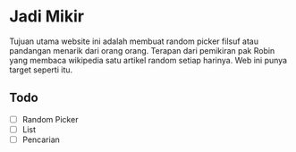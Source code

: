 # Jadi Mikir
Tujuan utama website ini adalah membuat random picker filsuf atau pandangan menarik dari orang orang. Terapan dari pemikiran pak Robin yang membaca wikipedia satu artikel random setiap harinya. Web ini punya target seperti itu.


## Todo
- [ ] Random Picker
- [ ] List
- [ ] Pencarian